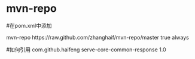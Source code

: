 # mvn-repo

#在pom.xml中添加

  <repositories>
	    <repository>
	        <id>mvn-repo</id>
	        <!-- https://raw.github.com/用户名/仓库名/分支名 -->
	        <url>https://raw.github.com/zhanghaif/mvn-repo/master</url>
	        <snapshots>
	            <enabled>true</enabled>
	            <updatePolicy>always</updatePolicy>
	        </snapshots>
	    </repository>
	</repositories>
  
  #如何引用
      <dependency>
	        <groupId>com.github.haifeng</groupId>
	        <artifactId>serve-core-common-response</artifactId>
			    <version>1.0</version>
	    </dependency>
